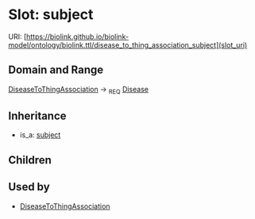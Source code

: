 # Slot: subject




URI: [https://biolink.github.io/biolink-model/ontology/biolink.ttl/disease_to_thing_association_subject](slot_uri)
## Domain and Range

[DiseaseToThingAssociation](DiseaseToThingAssociation.md) ->  <sub>REQ</sub> [Disease](Disease.md)
## Inheritance

 *  is_a: [subject](subject.md)
## Children

## Used by

 * [DiseaseToThingAssociation](DiseaseToThingAssociation.md)
